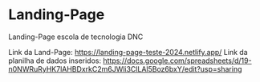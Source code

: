 # Landing-Page
Landing-Page escola de tecnologia DNC

Link da Land-Page: https://landing-page-teste-2024.netlify.app/
Link da planilha de dados inseridos: https://docs.google.com/spreadsheets/d/19-n0NWRuRyHK7lAHBDxrkC2m6JWli3ClLAl5Boz6bxY/edit?usp=sharing